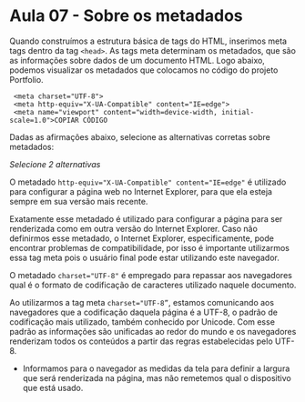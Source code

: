 # Aula 07 - Sobre os metadados

Quando construímos a estrutura básica de tags do HTML, inserimos meta tags dentro da tag `<head>`. As tags meta determinam os metadados, que são as informações sobre dados de um documento HTML. Logo abaixo, podemos visualizar os metadados que colocamos no código do projeto Portfolio.

```
 <meta charset="UTF-8">
 <meta http-equiv="X-UA-Compatible" content="IE=edge">
 <meta name="viewport" content="width=device-width, initial-scale=1.0">COPIAR CÓDIGO
```

Dadas as afirmações abaixo, selecione as alternativas corretas sobre metadados:

*Selecione 2 alternativas*

O metadado `http-equiv="X-UA-Compatible" content="IE=edge"` é utilizado para configurar a página web no Internet Explorer, para que ela esteja sempre em sua versão mais recente.

Exatamente esse metadado é utilizado para configurar a página para ser renderizada como em outra versão do Internet Explorer. Caso não definirmos esse metadado, o Internet Explorer, especificamente, pode encontrar problemas de compatibilidade, por isso é importante utilizarmos essa tag meta pois o usuário final pode estar utilizando este navegador.

O metadado `charset="UTF-8"` é empregado para repassar aos navegadores qual é o formato de codificação de caracteres utilizado naquele documento.

Ao utilizarmos a tag meta `charset="UTF-8”`, estamos comunicando aos navegadores que a codificação daquela página é a UTF-8, o padrão de codificação mais utilizado, também conhecido por Unicode. Com esse padrão as informações são unificadas ao redor do mundo e os navegadores renderizam todos os conteúdos a partir das regras estabelecidas pelo UTF-8.

- Informamos para o navegador as medidas da tela para definir a largura que será renderizada na página, mas não remetemos qual o dispositivo que está usado.